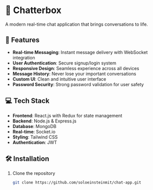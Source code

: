 # 🌟 Chatterbox

A modern real-time chat application that brings conversations to life.

## 🚀 Features

- **Real-time Messaging**: Instant message delivery with WebSocket integration
- **User Authentication**: Secure signup/login system
- **Responsive Design**: Seamless experience across all devices
- **Message History**: Never lose your important conversations
- **Custom UI**: Clean and intuitive user interface
- **Password Security**: Strong password validation for user safety

## 💻 Tech Stack

- **Frontend**: React.js with Redux for state management
- **Backend**: Node.js & Express.js
- **Database**: MongoDB
- **Real-time**: Socket.io
- **Styling**: Tailwind CSS
- **Authentication**: JWT

## 🛠️ Installation

1. Clone the repository
   ```bash
   git clone https://github.com/soloeinsteinmit/chat-app.git
   ```

